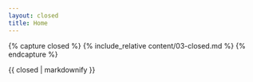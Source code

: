 ```yaml
---
layout: closed
title: Home
---
```

{% capture closed %}
  {% include_relative content/03-closed.md %}
{% endcapture %}




<section class="contact" data-start="transform:translate(0,80%);" data-bottom="transform:translate(0,20%);">
  {{ closed | markdownify }}
</section>
